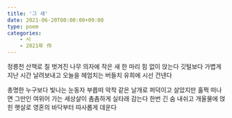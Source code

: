 ```yaml
---
title: '그 새'
date: 2021-06-20T00:00:00+09:00
type: poem
categories:
    - 시
    - 2021年 作
---
```


정릉천 산책로 칠 벗겨진 나무 의자에
작은 새 한 마리 힘 없이 앉는다
깃털보다 가볍게 지난 시간 날려보내고
오늘을 헤엄치는 버들치 유희에 시선 건넨다

총명한 누구보다 빛나는 눈동자 부릅떠
악착 같은 날개로 퍼덕이고 살았지만
훌쩍 떠나면 그만인
여위어 가는 세상살이 촘촘하게 실타래 감는다
한번 긴 숨 내쉬고
개울물에 얹힌 햇살로
영혼의 바닥부터 따사롭게 데운다